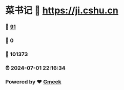 # 菜书记 :link: https://ji.cshu.cn 
### :page_facing_up: [91](https://ji.cshu.cn/tag.html) 
### :speech_balloon: 0 
### :hibiscus: 101373 
### :alarm_clock: 2024-07-01 22:16:34 
### Powered by :heart: [Gmeek](https://github.com/Meekdai/Gmeek)
